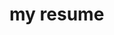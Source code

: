 <html>
  <head>
    <title> Resume </title>
  </head>
  <body>
    <h1>my resume</h1>
  </body>
</html>
